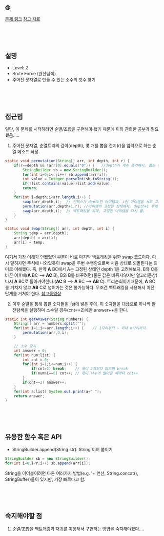 

### &#128526;
[문제 링크](https://programmers.co.kr/learn/courses/30/lessons/42839)
[참고 자료](https://bcp0109.tistory.com/14)

<br>
<br>
<br>

## 설명
* Level: 2
* Brute Force (완전탐색)
* 주어진 문자열로 만들 수 있는 소수의 갯수 찾기


<br>
<br>
<br>

## 접근법
일단, 이 문제를 시작하려면 순열/조합을 구현해야 했기 때문에 이와 관련한 [공부](https://bcp0109.tistory.com/14)가 필요했음.....


1) 주어진 문자열, 순열트리의 깊이(depth), 몇 개를 뽑을 건지(r)을 입력으로 하는 순열 메소드 작성.
```JAVA
static void permutation(String[] arr, int depth, int r) {
	if(r==depth && !arr[0].equals("0")) {	//depth가 계속 증가해서, 뽑는 갯수(r)와 같아지면 출력.
		StringBuilder sb = new StringBuilder();
		for(int i=0;i<r;i++) sb.append(arr[i]);
		int value = Integer.parseInt(sb.toString());
		if(!list.contains(value))list.add(value);
		return;
	}
	for(int i=depth;i<arr.length;i++) {
		swap(arr,depth,i);	// 인덱스가 depth인 아이템과, i인 아이템을 서로 교환. 고정시킨다고 보면 됨.
		permutation(arr,depth+1,r);	//아이템이 고정된 상태에서, depth+1 후에 다음 재귀단계로 넘어감.
		swap(arr,depth,i);	// 백트래킹을 위해, 고정된 아이템을 다시 풂.
	}
}

static void swap(String[] arr, int depth, int i) {
	String temp = arr[depth];
	arr[depth] = arr[i];
	arr[i] = temp;
}
```
여기서 가장 이해가 안됐었던 부분이 바로 마지막 백트래킹을 위한 swap 코드이다. 다시 말하자면 주석에 나와있듯이 swap을 두번 수행함으로써 처음 상태로 되돌린다는 의미로 이해했다. 즉, 만약 **A** BC에서 A는 고정된 상태인 depth 1을 고려해보자. B와 C를 바꾼 이후에(**A** BC --> **AC** B), B와 B를 바꾸려면(물론 값은 바뀌지않지만 알고리즘상) 다시 **A** BC로 돌아가야한다.(**AC** B --> **A** BC --> **AB** C). 트리순회이기때문에, **A** BC를 거치지 않고 **AB** C로 넘어가는 것은 불가능하다. 무조건 백트래킹을 사용해서 이전 단계를 거쳐야 한다. [참고동영상](https://youtu.be/GuTPwotSdYw?t=759)


2) 이후 순열을 통해 뽑힌 숫자들을 list에 넣은 후에, 이 숫자들을 대상으로 하나씩 완전탐색을 실행하며 소수일 경우(cnt==2)에만 answer++을 한다.
```JAVA
static int getAnswer(String numbers) {
	String[] arr = numbers.split("");
	for(int i=1;i<=arr.length;i++) {	// 1자리부터 ~ 최대 n자리까지
		permutation(arr,0,i);
	}

	// 소수 찾기
	int answer = 0;
	for(int num:list) {
		int cnt = 0;
		for(int i=1;i<=num;i++) {
			if(cnt>2) break;	// 몫이 2개보다 많으면 break
			if(num%i==0) cnt++;	// 몫이 나누어 떨어질 때마다 cnt++
		}
		if(cnt==2) answer++;
	}
	for(int a:list) System.out.print(a+" ");
	return answer;
}
```
<br>
<br>
<br>

## 유용한 함수 혹은 API
* StringBuilder.append(String str): String 이어 붙이기
```JAVA
StringBuilder sb = new StringBuilder();
for(int i=0;i<r;i++) sb.append(arr[i]);
```
String을 이어붙이려면 다른 여러가지 방법(e.g. '+'연산, String.concat(), StringBuffer)들이 있지만, 가장 빠르다고 함.

<br>
<br>
<br>

## 숙지해야할 점
1) 순열/조합을 백트래킹과 재귀를 이용해서 구현하는 방법을 숙지해야겠다....



<br>
<br>
<br>
